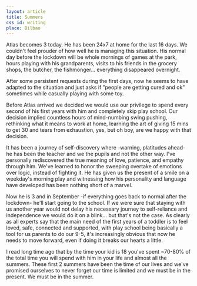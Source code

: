 ```yaml
---
layout: article
title: Summers
css_id: writing
place: Bilbao
---
```


‪Atlas becomes 3 today. He has been 24x7 at home for the last 16 days. We couldn't feel prouder of how well he is managing this situation. His normal day before the lockdown will be whole mornings of games at the park, hours playing with his grandparents, visits to his friends in the grocery shops, the butcher, the fishmonger… everything disappeared overnight. 

After some persistent requests during the first days, now he seems to have adapted to the situation and just asks if ”people are getting cured and ok” sometimes while casually playing with some toy.

Before Atlas arrived we decided we would use our privilege to spend every second of his first years with him and completely skip play school. Our decision implied countless hours of mind-numbing swing pushing, rethinking what it means to work at home, learning the art of giving 15 mins to get 30 and tears from exhaustion, yes, but oh boy, are we happy with that decision. 

It has been a journey of self-discovery where -warning, platitudes ahead- he has been the teacher and we the pupils and not the other way. I've personally rediscovered the true meaning of love, patience, and empathy through him. We've learned to honor the sweeping overtake of emotions over logic, instead of fighting it. He has given us the present of a smile on a weekday's morning play and witnessing how his personality and language have developed has been nothing short of a marvel. 

Now he is 3 and in September -if everything goes back to normal after the lockdown- he'll start going to the school. If we were sure that staying with us another year would not delay his necessary journey to self-reliance and independence we would do it on a blink… but that's not the case. As clearly as all experts say that the main need of the first years of a toddler is to feel loved, safe, connected and supported, with play school being basically a tool for us parents to do our 9-5, it's increasingly obvious that now he needs to move forward, even if doing it breaks our hearts a little.

I read long time ago that by the time your kid is 18 you've spent ~70-80% of the total time you will spend with him in your life and almost all the summers. These first 2 summers have been the time of our lives and we've promised ourselves to never forget our time is limited and we must be in the present. We must be in the summer. 

